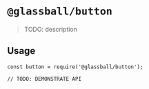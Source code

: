 # `@glassball/button`

> TODO: description

## Usage

```
const button = require('@glassball/button');

// TODO: DEMONSTRATE API
```
